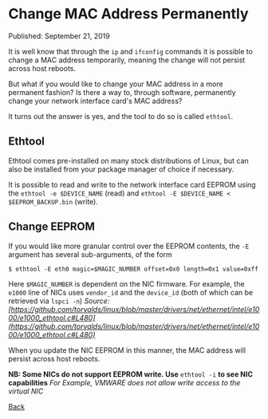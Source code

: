 # Change MAC Address Permanently

Published: September 21, 2019

It is well know that through the `ip` and `ifconfig` commands it is possible to change a MAC address temporarily, meaning the change will not persist across host reboots.

But what if you would like to change your MAC address in a more permanent fashion? Is there a way to, through software, permanently change your network interface card's MAC address?

It turns out the answer is yes, and the tool to do so is called `ethtool`.

## Ethtool
Ethtool comes pre-installed on many stock distributions of Linux, but can also be installed from your package manager of choice if necessary.

It is possible to read and write to the network interface card EEPROM using the `ethtool -e $DEVICE_NAME` (read) and `ethtool -E $DEVICE_NAME < $EEPROM_BACKUP.bin` (write).

## Change EEPROM

If you would like more granular control over the EEPROM contents, the `-E` argument has several sub-arguments, of the form

```
$ ethtool -E eth0 magic=$MAGIC_NUMBER offset=0x0 length=0x1 value=0xff
```

Here `$MAGIC_NUMBER` is dependent on the NIC firmware.  For example, the `e1000` line of NICs uses `vendor_id` and the `device_id` (both of which can be retrieved via `lspci -n`)
_Source: [https://github.com/torvalds/linux/blob/master/drivers/net/ethernet/intel/e1000/e1000_ethtool.c#L480](https://github.com/torvalds/linux/blob/master/drivers/net/ethernet/intel/e1000/e1000_ethtool.c#L480)_

When you update the NIC EEPROM in this manner, the MAC address will persist across host reboots.  

**NB: Some NICs do not support EEPROM write. Use** `ethtool -i` **to see NIC capabilities**
_For Example, VMWARE does not allow write access to the virtual NIC_

[Back](https://nstarke.github.io/)
